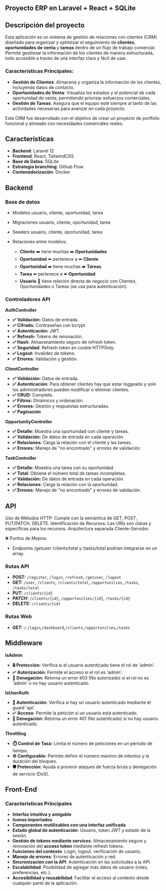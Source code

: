 ## Proyecto ERP en Laravel + React + SQLite

## Descripción del proyecto

Esta aplicación es un sistema de gestión de relaciones con clientes (CRM) diseñado para organizar y optimizar el seguimiento de **clientes**, **oportunidades de venta** y **tareas** dentro de un flujo de trabajo comercial. Permite gestionar la información de los clientes de manera estructurada, todo accesible a través de una interfaz clara y fácil de usar.

### Características Principales:

* **Gestión de Clientes**: Almacena y organiza la información de los clientes, incluyendo datos de contacto.
* **Oportunidades de Venta**: Visualiza los estados y el potencial de cada oportunidad de venta, permitiendo priorizar esfuerzos comerciales.
* **Gestión de Tareas**: Asegura que el equipo esté siempre al tanto de las actividades necesarias para avanzar en cada proyecto.

Este CRM fue desarrollado con el objetivo de crear un proyecto de portfolio funcional y alineado con necesidades comerciales reales.

## Características

* **Backend**: Laravel 12
* **Frontend**: React, TailwindCSS
* **Base de Datos**: SQLite
* **Estrategia branching**: Github Flow
* **Contenedorización**: Docker

## Backend

### Base de datos

* Modelos usuario, cliente, oportunidad, tarea
* Migraciones usuario, cliente, oportunidad, tarea
* Seeders usuario, cliente, oportunidad, tarea
* Relaciones entre modelos;

  * **Cliente** ➡️ tiene muchas ➡️ **Oportunidades**
  * **Oportunidad** ⬅️ pertenece a ⬅️ **Cliente**
  * **Oportunidad** ➡️ tiene muchas ➡️ **Tareas**
  * **Tarea** ⬅️ pertenece a ⬅️ **Oportunidad**
  * **Usuario** 🚫 tiene relación directa de negocio con Clientes, Oportunidades o Tareas (se usa para autenticación).

### Controladores API

**AuthController**

* **✅ Validación:** Datos de entrada.
* **✅ Cifrado:** Contraseñas con bcrypt.
* **✅ Autenticación:** JWT.
* **✅ Refresh:** Tokens de renovación.
* **✅ Hash:** Almacenamiento seguro de refresh token.
* **✅ Seguridad:** Refresh token en cookie HTTPOnly.
* **✅ Logout:** Invalidez de tokens.
* **✅ Errores:** Validación y gestión.

**ClientController**

* **✅ Validación:** Datos de entrada.
* **✅ Autenticación:** Para obtener clientes hay que estar loggeado y solo los administradores pueden modificar o eliminar clientes.
* **✅ CRUD:** Completo.
* **✅ Filtros:** Dinámicos y ordenación.
* **✅ Errores:** Gestión y respuestas estructuradas.
* **✅ Paginación**

**OpportunityController**

* **✅ Detalle:** Muestra una oportunidad con cliente y tareas.
* **✅ Validación:** De datos de entrada en cada operación.
* **✅ Relaciones:** Carga la relación con el cliente y las tareas.
* **✅ Errores:** Manejo de "no encontrado" y errores de validación.

**TaskController**

* **✅ Detalle:** Muestra una tarea con su oportunidad.
* **✅ Total:** Obtiene el número total de tareas incompletas.
* **✅ Validación:** De datos de entrada en cada operación.
* **✅ Relaciones:** Carga la relación con la oportunidad.
* **✅ Errores:** Manejo de "no encontrado" y errores de validación.

## API

Uso de Métodos HTTP: Cumple con la semántica de GET, POST, PUT/PATCH, DELETE.
Identificación de Recursos: Las URIs son claras y específicas para los recursos.
Arquitectura separada Cliente-Servidor.

❌ Puntos de Mejora:

* Endpoints /getuser /clients/total y /tasks/total podrían integrarse en un array.

### Rutas API

* **POST:** `/register`, `/login`, `/refresh`, `/getuser`, `/logout`
* **GET:** `/user`, `/clients`, `/clients/total`, `/opportunities`, `/tasks`, `/tasks/total`
* **PUT:** `/clients/{id}`
* **PATCH:** `/clients/{id}`, `/opportunities/{id}`, `/tasks/{id}`
* **DELETE:** `/clients/{id}`

### Rutas Web

* **GET:** `/`,`/login`,`/dashboard`,`/clients`,`/opportunities`,`/tasks`

## Middleware

**IsAdmin**

* **🔒 Protección:** Verifica si el usuario autenticado tiene el rol de 'admin'.
* **✅ Autorización:** Permite el acceso si el rol es 'admin'.
* **🚫 Denegación:** Retorna un error 403 (No autorizado) si el rol no es 'admin' o no hay usuario autenticado.

**IsUserAuth**

* **🔑 Autenticación:** Verifica si hay un usuario autenticado mediante el guard 'api'.
* **✅ Acceso:** Permite la petición si un usuario está autenticado.
* **🚫 Denegación:** Retorna un error 401 (No autenticado) si no hay usuario autenticado.

**Throttling**

* **⏱️ Control de Tasa:** Limita el número de peticiones en un periodo de tiempo.
* **⚙️ Configurable:** Permite definir el número máximo de intentos y la duración del bloqueo.
* **🛡️ Protección:** Ayuda a prevenir ataques de fuerza bruta y denegación de servicio (DoS).

## Front-End

### Características Principales

* **Interfaz intuitiva y amigable**
* **Iconos importados**
* **Componentes reutilizables con una interfaz unificada**
* **Estado global de autenticación**: Usuario, token JWT y estado de la sesión.
* **Gestión de tokens mediante services**: Almacenamiento seguro y renovación del **access token** mediante refresh tokens.
* **Funciones del contexto**: Login, logout, verificación de usuario.
* **Manejo de errores**: Errores de autenticación y red.
* **Sincronización con la API**: Autenticación en las solicitudes a la API.
* **Escalabilidad**: Posibilidad de agregar más datos de usuario (roles, preferencias, etc.).
* **Accesibilidad y reusabilidad**: Facilitar el acceso al contexto desde cualquier parte de la aplicación.
